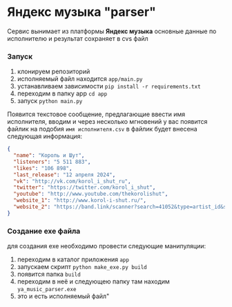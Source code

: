 # Яндекс музыка "parser"

Сервис вынимает из платформы __Яндекс музыка__ основные данные по исполнителю и результат сохраняет в cvs файл

### Запуск

1. клонируем репозиторий
2. исполняемый файл находится `app/main.py`
3. устанавливаем зависимости `pip install -r requirements.txt`
4. переходим в папку app `cd app`
5. запуск `python main.py`

Появится текстовое сообщение, предлагающие ввести имя исполнителя,
вводим и через несколько мгновений у вас появится файлик на подобия `имя исполнителя.csv`
в файлик будет внесена следующая информация:

```json
{
  "name": "Король и Шут",
  "listeners": "5 511 883",
  "likes": "106 898",
  "last_release": "12 апреля 2024",
  "vk": "http://vk.com/korol_i_shut_ru",
  "twitter": "https://twitter.com/korol_i_shut",
  "youtube": "http://www.youtube.com/thekorolishut",
  "website_1": "http://www.korol-i-shut.ru/",
  "website_2": "https://band.link/scanner?search=41052&type=artist_id&service=yandex_music"
}
```
### Создание exe файла

для создания exe необходимо провести следующие манипуляции:
1. переходим в каталог приложения `app`
2. запускаем скрипт `python make_exe.py build`
3. появится папка `build`
4. переходим в неё и следующею папку там находим `ya_music_parser.exe`
5. это и есть исполняемый файл"
